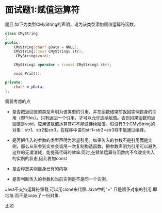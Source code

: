 # 面试题1:赋值运算符

题目:如下为类型CMyString的声明，请为该类型添加赋值运算符函数。

```cpp
class CMyString
{
public:
    CMyString(char* pData = NULL);
    CMyString(const CMyString& str);
    ~CMyString(void);

    CMyString& operator = (const CMyString& str);

    void Print();

private:
    char* m_pData;
};
```

需要考虑的点

* 是否把返回值的类型声明为该类型的引用，并在函数结束前返回实例自身的引用（即\*this）。只有返回一个引用，才可以允许连续赋值。否则如果函数的返回值是void，应用该赋值运算符将不能做连续赋值。假设有3个CMyString的对象：str1、str2和str3，在程序中语句str1=str2=str3将不能通过编译。
* 是否把传入的参数的类型声明为常量引用。如果传入的参数不是引用而是实例，那么从形参到实参会调用一次复制构造函数。把参数声明为引用可以避免这样的无谓消耗，能提高代码的效率.同时,在赋值运算符函数内不会改变传入的实例的状态,因此要加const

* 是否释放实例自身已有的内存.

* 是否判断传入的参数和当前实例是不是同一个实例.

Java不支持运算符重载,可以用clone来代替.Java中的"=" 只是赋予对象的引用,即地址.而不是copy了一份对象.

比如   





